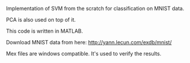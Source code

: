 Implementation of SVM from the scratch for classification on MNIST data.

PCA is also used on top of it.

This code is written in MATLAB.

Download MNIST data from here: http://yann.lecun.com/exdb/mnist/

Mex files are windows compatible. It's used to verify the results.
